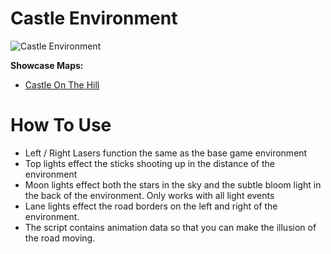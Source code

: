 # Castle Environment
![Castle Environment](Castle.png)

**Showcase Maps:**
- [Castle On The Hill](https://beatsaver.com/maps/40ce9)

# How To Use

- Left / Right Lasers function the same as the base game environment
- Top lights effect the sticks shooting up in the distance of the environment
- Moon lights effect both the stars in the sky and the subtle bloom light in the back of the environment. Only works with all light events
- Lane lights effect the road borders on the left and right of the environment.
- The script contains animation data so that you can make the illusion of the road moving. 